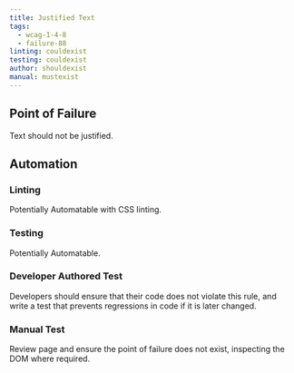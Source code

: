 ```yaml
---
title: Justified Text
tags: 
  - wcag-1-4-8
  - failure-88
linting: couldexist
testing: couldexist
author: shouldexist
manual: mustexist
---
```


## Point of Failure
Text should not be justified.

## Automation

### Linting
Potentially Automatable with CSS linting.

### Testing
Potentially Automatable.

### Developer Authored Test
Developers should ensure that their code does not violate this rule, and write a test that prevents regressions in code if it is later changed.

### Manual Test
Review page and ensure the point of failure does not exist, inspecting the DOM where required.